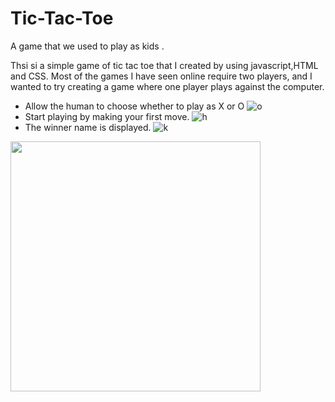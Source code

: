 # Tic-Tac-Toe
A game that we used to play as kids .

Thsi si a simple game of tic tac toe that I created by using javascript,HTML and CSS. Most of the games I have seen online require two players, and I wanted to try creating a game where one player plays against the computer.


- Allow the human to choose whether to play as X or O
![o](https://user-images.githubusercontent.com/72390027/147584061-207e08bd-f5d9-4205-8901-0b48f849160e.PNG)
- Start playing by making your first move.
![h](https://user-images.githubusercontent.com/72390027/147584020-c2538d59-3600-46db-b409-4163405404ff.PNG)
- The winner name is displayed.
![k](https://user-images.githubusercontent.com/72390027/147584046-5c3fcde0-b551-455e-bd4c-46358049d4b0.PNG)

<img src="https://user-images.githubusercontent.com/72390027/147584061-207e08bd-f5d9-4205-8901-0b48f849160e.PNG" width="400" height="400">
